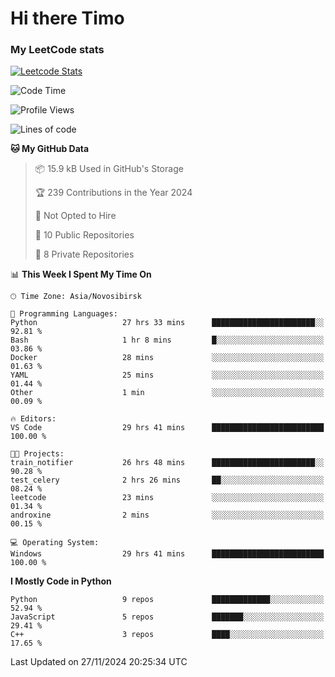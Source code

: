 # Hi there Timo
### My LeetCode stats
[![Leetcode Stats](https://leetcard.jacoblin.cool/przdtl?border=0&radius=20&ext=heatmap&theme=nord)](https://leetcode.com/przdtl)

<!--START_SECTION:waka-->
![Code Time](http://img.shields.io/badge/Code%20Time-507%20hrs%2018%20mins-blue)

![Profile Views](http://img.shields.io/badge/Profile%20Views-43-blue)

![Lines of code](https://img.shields.io/badge/From%20Hello%20World%20I%27ve%20Written-192.1%20thousand%20lines%20of%20code-blue)

**🐱 My GitHub Data** 

> 📦 15.9 kB Used in GitHub's Storage 
 > 
> 🏆 239 Contributions in the Year 2024
 > 
> 🚫 Not Opted to Hire
 > 
> 📜 10 Public Repositories 
 > 
> 🔑 8 Private Repositories 
 > 
📊 **This Week I Spent My Time On** 

```text
🕑︎ Time Zone: Asia/Novosibirsk

💬 Programming Languages: 
Python                   27 hrs 33 mins      ███████████████████████░░   92.81 % 
Bash                     1 hr 8 mins         █░░░░░░░░░░░░░░░░░░░░░░░░   03.86 % 
Docker                   28 mins             ░░░░░░░░░░░░░░░░░░░░░░░░░   01.63 % 
YAML                     25 mins             ░░░░░░░░░░░░░░░░░░░░░░░░░   01.44 % 
Other                    1 min               ░░░░░░░░░░░░░░░░░░░░░░░░░   00.09 % 

🔥 Editors: 
VS Code                  29 hrs 41 mins      █████████████████████████   100.00 % 

🐱‍💻 Projects: 
train_notifier           26 hrs 48 mins      ███████████████████████░░   90.28 % 
test_celery              2 hrs 26 mins       ██░░░░░░░░░░░░░░░░░░░░░░░   08.24 % 
leetcode                 23 mins             ░░░░░░░░░░░░░░░░░░░░░░░░░   01.34 % 
androxine                2 mins              ░░░░░░░░░░░░░░░░░░░░░░░░░   00.15 % 

💻 Operating System: 
Windows                  29 hrs 41 mins      █████████████████████████   100.00 % 
```

**I Mostly Code in Python** 

```text
Python                   9 repos             █████████████░░░░░░░░░░░░   52.94 % 
JavaScript               5 repos             ███████░░░░░░░░░░░░░░░░░░   29.41 % 
C++                      3 repos             ████░░░░░░░░░░░░░░░░░░░░░   17.65 % 
```




 Last Updated on 27/11/2024 20:25:34 UTC
<!--END_SECTION:waka-->
